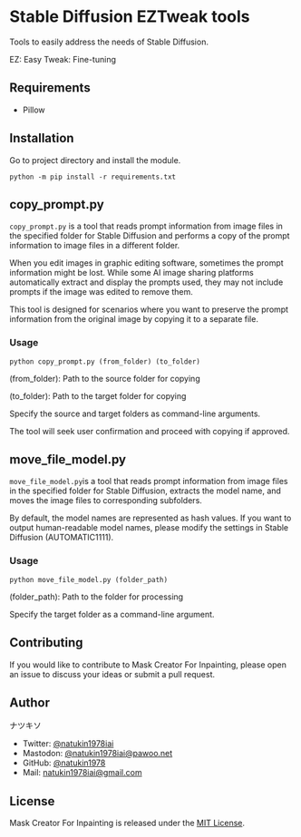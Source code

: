 # Stable Diffusion EZTweak tools

Tools to easily address the needs of Stable Diffusion.

EZ: Easy
Tweak: Fine-tuning

## Requirements

* Pillow

## Installation

Go to project directory and install the module.

```
python -m pip install -r requirements.txt
```

## copy_prompt.py

`copy_prompt.py` is a tool that reads prompt information from image files in the specified folder for Stable Diffusion and performs a copy of the prompt information to image files in a different folder.

When you edit images in graphic editing software, sometimes the prompt information might be lost. While some AI image sharing platforms automatically extract and display the prompts used, they may not include prompts if the image was edited to remove them.

This tool is designed for scenarios where you want to preserve the prompt information from the original image by copying it to a separate file.

### Usage

```
python copy_prompt.py (from_folder) (to_folder)
```

(from_folder): Path to the source folder for copying

(to_folder): Path to the target folder for copying

Specify the source and target folders as command-line arguments.

The tool will seek user confirmation and proceed with copying if approved.

## move_file_model.py

`move_file_model.py`is a tool that reads prompt information from image files in the specified folder for Stable Diffusion, extracts the model name, and moves the image files to corresponding subfolders.

By default, the model names are represented as hash values. If you want to output human-readable model names, please modify the settings in Stable Diffusion (AUTOMATIC1111).

### Usage

```
python move_file_model.py (folder_path)
```

(folder_path): Path to the folder for processing

Specify the target folder as a command-line argument.

## Contributing

If you would like to contribute to Mask Creator For Inpainting, please open an issue to discuss your ideas or submit a pull request.

## Author

ナツキソ

- Twitter: [@natukin1978iai](https://twitter.com/natukin1978iai)
- Mastodon: [@natukin1978iai@pawoo.net](https://pawoo.net/web/accounts/2199670)
- GitHub: [@natukin1978](https://github.com/natukin1978)
- Mail: natukin1978iai@gmail.com

## License

Mask Creator For Inpainting is released under the [MIT License](https://opensource.org/licenses/MIT).
